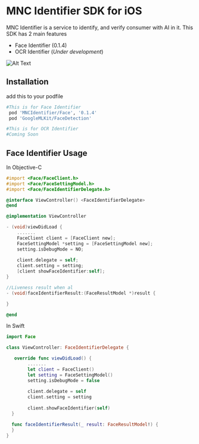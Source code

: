 # MNC Identifier SDK for iOS

MNC Identifier is a service to identify, and verify consumer with AI in it. This SDK has 2 main features
- Face Identifier (0.1.4)
- OCR Identifier (*Under development*)

![Alt Text](https://i.imgur.com/9tCxy7Z.gif)

## Installation
add this to your podfile

```ruby
#This is for Face Identifier
 pod 'MNCIdentifier/Face', '0.1.4'
 pod 'GoogleMLKit/FaceDetection'

#This is for OCR Identifier
#Coming Soon
```

## Face Identifier Usage
In Objective-C
```objectivec
#import <Face/FaceClient.h>
#import <Face/FaceSettingModel.h>
#import <Face/FaceIdentifierDelegate.h>

@interface ViewController() <FaceIdentifierDelegate>
@end

@implementation ViewController

- (void)viewDidLoad {
    .......
    FaceClient client = [FaceClient new];
    FaceSettingModel *setting = [FaceSettingModel new];
    setting.isDebugMode = NO;
    
    client.delegate = self;
    client.setting = setting;
    [client showFaceIdentifier:self];
}

//Liveness result when al
- (void)faceIdentifierResult:(FaceResultModel *)result {

}

@end
```

In Swift
```swift
import Face

class ViewController: FaceIdentifierDelegate {

   override func viewDidLoad() {
        .......
        let client = FaceClient()
        let setting = FaceSettingModel()
        setting.isDebugMode = false
        
        client.delegate = self
        client.setting = setting
        
        client.showFaceIdentifier(self)
  }

  func faceIdentifierResult(_ result: FaceResultModel!) {
  }
}
```
